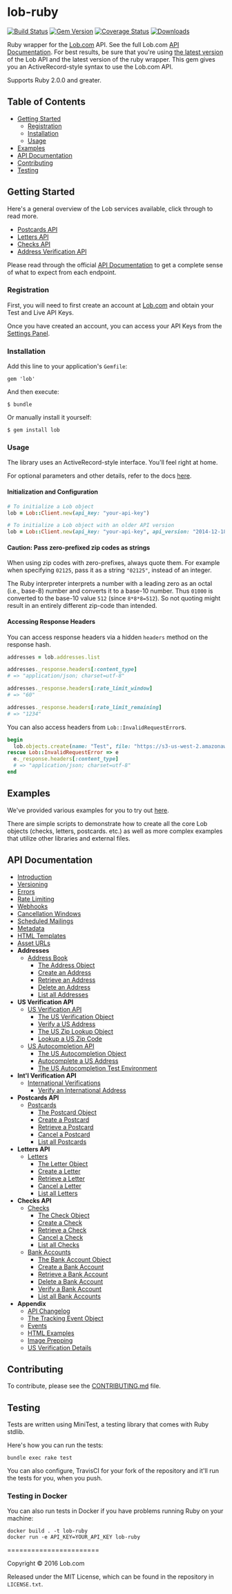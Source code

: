 # lob-ruby

[![Build Status](https://travis-ci.org/lob/lob-ruby.svg?branch=master)](https://travis-ci.org/lob/lob-ruby)
[![Gem Version](https://badge.fury.io/rb/lob.svg)](https://badge.fury.io/rb/lob)
[![Coverage Status](https://coveralls.io/repos/lob/lob-ruby/badge.svg?branch=master)](https://coveralls.io/r/lob/lob-ruby?branch=master)
[![Downloads](https://ruby-gem-downloads-badge.herokuapp.com/lob?color=green&type=total)](https://rubygems.org/gems/lob)

Ruby wrapper for the [Lob.com](https://lob.com) API. See the full Lob.com [API Documentation](https://lob.com/docs/ruby).  For best results, be sure that you're using [the latest version](https://lob.com/docs/ruby#version) of the Lob API and the latest version of the ruby wrapper. This gem gives you an ActiveRecord-style syntax to use the Lob.com API.

Supports Ruby 2.0.0 and greater.

## Table of Contents

- [Getting Started](#getting-started)
  - [Registration](#registration)
  - [Installation](#installation)
  - [Usage](#usage)
- [Examples](#examples)
- [API Documentation](#api-documentation)
- [Contributing](#contributing)
- [Testing](#testing)

## Getting Started

Here's a general overview of the Lob services available, click through to read more.

- [Postcards API](https://lob.com/products/print-mail/postcards)
- [Letters API](https://lob.com/products/print-mail/letters)
- [Checks API](https://lob.com/products/print-mail/checks)
- [Address Verification API](https://lob.com/products/address-verification)

Please read through the official [API Documentation](#api-documentation) to get a complete sense of what to expect from each endpoint.

### Registration

First, you will need to first create an account at [Lob.com](https://dashboard.lob.com/#/register) and obtain your Test and Live API Keys.

Once you have created an account, you can access your API Keys from the [Settings Panel](https://dashboard.lob.com/#/settings).

### Installation

Add this line to your application's `Gemfile`:

    gem 'lob'

And then execute:

    $ bundle

Or manually install it yourself:

    $ gem install lob

### Usage

The library uses an ActiveRecord-style interface. You'll feel right at home.

For optional parameters and other details, refer to the docs [here](https://lob.com/docs/ruby).

#### Initialization and Configuration

```ruby
# To initialize a Lob object
lob = Lob::Client.new(api_key: "your-api-key")

# To initialize a Lob object with an older API version
lob = Lob::Client.new(api_key: "your-api-key", api_version: "2014-12-18")
```

#### Caution: Pass zero-prefixed zip codes as strings

When using zip codes with zero-prefixes, always quote them. For example when specifying `02125`, pass it as a string `"02125"`, instead of an integer.

The Ruby interpreter interprets a number with a leading zero as an octal (i.e., base-8) number and converts it to a base-10 number.  Thus `01000` is converted to the base-10 value `512` (since `8*8*8=512`).  So not quoting might result in an entirely different zip-code than intended.

#### Accessing Response Headers

You can access response headers via a hidden `headers` method on the response hash.

```ruby
addresses = lob.addresses.list

addresses._response.headers[:content_type]
# => "application/json; charset=utf-8"

addresses._response.headers[:rate_limit_window]
# => "60"

addresses._response.headers[:rate_limit_remaining]
# => "1234"
```

You can also access headers from `Lob::InvalidRequestError`s.

```ruby
begin
  lob.objects.create(name: "Test", file: "https://s3-us-west-2.amazonaws.com/public.lob.com/assets/incorrect_size.pdf", bad_param: "bad_value")
rescue Lob::InvalidRequestError => e
  e._response.headers[:content_type]
  # => "application/json; charset=utf-8"
end
```

## Examples

We've provided various examples for you to try out [here](https://github.com/lob/lob-ruby/tree/master/examples).

There are simple scripts to demonstrate how to create all the core Lob objects (checks, letters, postcards. etc.) as well as more complex examples that utilize other libraries and external files.

## API Documentation

- [Introduction](https://lob.com/docs/ruby#introduction)
- [Versioning](https://lob.com/docs/ruby#version)
- [Errors](https://lob.com/docs/ruby#errors)
- [Rate Limiting](https://lob.com/docs/ruby#rate-limits)
- [Webhooks](https://lob.com/docs/ruby#webhooks)
- [Cancellation Windows](https://lob.com/docs/ruby#cancellation)
- [Scheduled Mailings](https://lob.com/docs/ruby#scheduled)
- [Metadata](https://lob.com/docs/ruby#metadata)
- [HTML Templates](https://lob.com/docs/ruby#templates)
- [Asset URLs](https://lob.com/docs/ruby#urls)
- **Addresses**
  - [Address Book](https://lob.com/docs/ruby#addresses)
    - [The Address Object](https://lob.com/docs/ruby#addresses_object)
    - [Create an Address](https://lob.com/docs/ruby#addresses_create)
    - [Retrieve an Address](https://lob.com/docs/ruby#addresses_retrieve)
    - [Delete an Address](https://lob.com/docs/ruby#addresses_delete)
    - [List all Addresses](https://lob.com/docs/ruby#addresses_list)
- **US Verification API**
  - [US Verification API](https://lob.com/docs/ruby#us_verifications)
    - [The US Verification Object](https://lob.com/docs/ruby#us_verifications_object)
    - [Verify a US Address](https://lob.com/docs/ruby#us_verifications_create)
    - [The US Zip Lookup Object](https://lob.com/docs/ruby#us_zip_lookups_object)
    - [Lookup a US Zip Code](https://lob.com/docs/ruby#us_zip_lookups_create)
  - [US Autocompletion API](https://lob.com/docs/ruby#us_autocompletions)
    - [The US Autocompletion Object](https://lob.com/docs/ruby#us_autocompletions_object)
    - [Autocomplete a US Address](https://lob.com/docs/ruby#us_autocompletions_create)
    - [The US Autocompletion Test Environment](https://lob.com/docs/ruby#us-autocompletions-test-environment)
- **Int'l Verification API**
  - [International Verifications](https://lob.com/docs/ruby#intl_verifications)
    - [Verify an International Address](https://lob.com/docs/ruby#intl_verifications_create)
- **Postcards API**
  - [Postcards](https://lob.com/docs/ruby#postcards)
    - [The Postcard Object](https://lob.com/docs/ruby#postcards_object)
    - [Create a Postcard](https://lob.com/docs/ruby#postcards_create)
    - [Retrieve a Postcard](https://lob.com/docs/ruby#postcards_retrieve)
    - [Cancel a Postcard](https://lob.com/docs/ruby#postcards_delete)
    - [List all Postcards](https://lob.com/docs/ruby#postcards_list)
- **Letters API**
  - [Letters](https://lob.com/docs/ruby#letters)
    - [The Letter Object](https://lob.com/docs/ruby#letters_object)
    - [Create a Letter](https://lob.com/docs/ruby#letters_create)
    - [Retrieve a Letter](https://lob.com/docs/ruby#letters_retrieve)
    - [Cancel a Letter](https://lob.com/docs/ruby#letters_delete)
    - [List all Letters](https://lob.com/docs/ruby#letters_list)
- **Checks API**
  - [Checks](https://lob.com/docs/ruby#checks)
    - [The Check Object](https://lob.com/docs/ruby#checks_object)
    - [Create a Check](https://lob.com/docs/ruby#checks_create)
    - [Retrieve a Check](https://lob.com/docs/ruby#checks_retrieve)
    - [Cancel a Check](https://lob.com/docs/ruby#checks_delete)
    - [List all Checks](https://lob.com/docs/ruby#checks_list)
  - [Bank Accounts](https://lob.com/docs/ruby#bank-accounts)
    - [The Bank Account Object](https://lob.com/docs/ruby#bankaccounts_object)
    - [Create a Bank Account](https://lob.com/docs/ruby#bankaccounts_create)
    - [Retrieve a Bank Account](https://lob.com/docs/ruby#bankaccounts_retrieve)
    - [Delete a Bank Account](https://lob.com/docs/ruby#bankaccounts_delete)
    - [Verify a Bank Account](https://lob.com/docs/ruby#bankaccounts_verify)
    - [List all Bank Accounts](https://lob.com/docs/ruby#bankaccounts_list)
- **Appendix**
  - [API Changelog](https://lob.com/docs/ruby#changelog)
  - [The Tracking Event Object](https://lob.com/docs/ruby#tracking_event_object)
  - [Events](https://lob.com/docs/ruby#events)
  - [HTML Examples](https://lob.com/docs/ruby#html-examples)
  - [Image Prepping](https://lob.com/docs/ruby#prepping)
  - [US Verification Details](https://lob.com/docs/ruby#us_verification_details)

## Contributing

To contribute, please see the [CONTRIBUTING.md](CONTRIBUTING.md) file.

## Testing

Tests are written using MiniTest, a testing library that comes with Ruby stdlib.

Here's how you can run the tests:

    bundle exec rake test

You can also configure, TravisCI for your fork of the repository and it'll run the tests for you, when you push.

### Testing in Docker

You can also run tests in Docker if you have problems running Ruby on your machine:

````
docker build . -t lob-ruby
docker run -e API_KEY=YOUR_API_KEY lob-ruby
````

=======================

Copyright &copy; 2016 Lob.com

Released under the MIT License, which can be found in the repository in `LICENSE.txt`.

